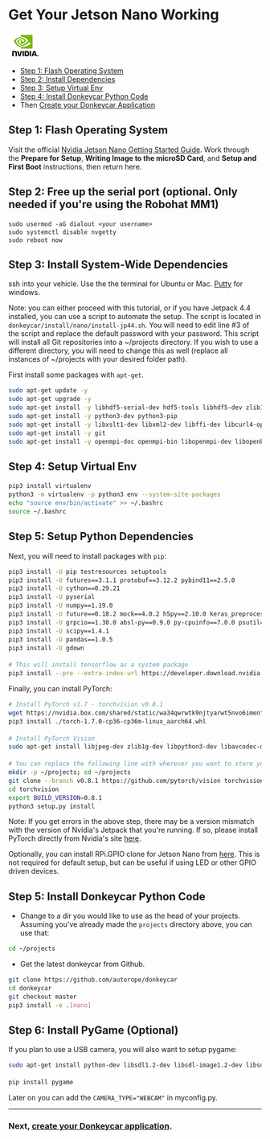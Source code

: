 # Get Your Jetson Nano Working

![donkey](/assets/logos/nvidia_logo.png)

* [Step 1: Flash Operating System](#step-1-flash-operating-system)
* [Step 2: Install Dependencies](#step-2-install-dependencies)
* [Step 3: Setup Virtual Env](#step-3-setup-virtual-env)
* [Step 4: Install Donkeycar Python Code](#step-4-install-donkeycar-python-code)
* Then [Create your Donkeycar Application](/guide/create_application/)

## Step 1: Flash Operating System

Visit the official [Nvidia Jetson Nano Getting Started Guide](https://developer.nvidia.com/embedded/learn/get-started-jetson-nano-devkit#prepare). Work through the __Prepare for Setup__, __Writing Image to the microSD Card__, and __Setup and First Boot__ instructions, then return here.

## Step 2: Free up the serial port (optional. Only needed if you're using the Robohat MM1)

```
sudo usermod -aG dialout <your username>
sudo systemctl disable nvgetty
sudo reboot now
```

## Step 3: Install System-Wide Dependencies

ssh into your vehicle. Use the the terminal for Ubuntu or Mac. [Putty](https://www.chiark.greenend.org.uk/~sgtatham/putty/latest.html) for windows.

Note: you can either proceed with this tutorial, or if you have Jetpack 4.4 installed, you can use a script to automate the setup. The script is located in `donkeycar/install/nano/install-jp44.sh`. You will need to edit line #3 of the script and replace the default password with your password. This script will install all Git repositories into a ~/projects directory. If you wish to use a different directory, you will need to change this as well (replace all instances of ~/projects with your desired folder path). 

First install some packages with `apt-get`.
```bash
sudo apt-get update -y
sudo apt-get upgrade -y
sudo apt-get install -y libhdf5-serial-dev hdf5-tools libhdf5-dev zlib1g-dev zip libjpeg8-dev liblapack-dev libblas-dev gfortran
sudo apt-get install -y python3-dev python3-pip
sudo apt-get install -y libxslt1-dev libxml2-dev libffi-dev libcurl4-openssl-dev libssl-dev libpng-dev libopenblas-dev
sudo apt-get install -y git
sudo apt-get install -y openmpi-doc openmpi-bin libopenmpi-dev libopenblas-dev
```
##  Step 4: Setup Virtual Env

```bash
pip3 install virtualenv
python3 -m virtualenv -p python3 env --system-site-packages
echo "source env/bin/activate" >> ~/.bashrc
source ~/.bashrc
```

##  Step 5: Setup Python Dependencies

Next, you will need to install packages with `pip`:
```bash
pip3 install -U pip testresources setuptools
pip3 install -U futures==3.1.1 protobuf==3.12.2 pybind11==2.5.0
pip3 install -U cython==0.29.21
pip3 install -U pyserial
pip3 install -U numpy==1.19.0
pip3 install -U future==0.18.2 mock==4.0.2 h5py==2.10.0 keras_preprocessing==1.1.2 keras_applications==1.0.8 gast==0.3.3
pip3 install -U grpcio==1.30.0 absl-py==0.9.0 py-cpuinfo==7.0.0 psutil==5.7.2 portpicker==1.3.1 six requests==2.24.0 astor==0.8.1 termcolor==1.1.0 wrapt==1.12.1 google-pasta==0.2.0
pip3 install -U scipy==1.4.1
pip3 install -U pandas==1.0.5
pip3 install -U gdown

# This will install tensorflow as a system package
pip3 install --pre --extra-index-url https://developer.download.nvidia.com/compute/redist/jp/v44 tensorflow==2.2.0+nv20.6
```

Finally, you can install PyTorch:
```bash
# Install PyTorch v1.7 - torchvision v0.8.1
wget https://nvidia.box.com/shared/static/wa34qwrwtk9njtyarwt5nvo6imenfy26.whl -O torch-1.7.0-cp36-cp36m-linux_aarch64.whl
pip3 install ./torch-1.7.0-cp36-cp36m-linux_aarch64.whl

# Install PyTorch Vision
sudo apt-get install libjpeg-dev zlib1g-dev libpython3-dev libavcodec-dev libavformat-dev libswscale-dev

# You can replace the following line with wherever you want to store your Git repositories
mkdir -p ~/projects; cd ~/projects
git clone --branch v0.8.1 https://github.com/pytorch/vision torchvision
cd torchvision
export BUILD_VERSION=0.8.1
python3 setup.py install
```

Note: If you get errors in the above step, there may be a version mismatch with the version of Nvidia's Jetpack that you're running. If so, please install PyTorch directly from Nvidia's site [here](https://forums.developer.nvidia.com/t/pytorch-for-jetson-version-1-8-0-now-available/72048).

Optionally, you can install RPi.GPIO clone for Jetson Nano from [here](https://github.com/NVIDIA/jetson-gpio). This is not required for default setup, but can be useful if using LED or other GPIO driven devices.



##  Step 5: Install Donkeycar Python Code

* Change to a dir you would like to use as the head of your projects. Assuming you've already made the `projects` directory above, you can use that:

```bash
cd ~/projects
```

* Get the latest donkeycar from Github.

```bash
git clone https://github.com/autorope/donkeycar
cd donkeycar
git checkout master
pip3 install -e .[nano]
```

##  Step 6: Install PyGame (Optional)

If you plan to use a USB camera, you will also want to setup pygame:

```bash
sudo apt-get install python-dev libsdl1.2-dev libsdl-image1.2-dev libsdl-mixer1.2-dev libsdl-ttf2.0-dev libsdl1.2-dev libsmpeg-dev python-numpy subversion libportmidi-dev ffmpeg libswscale-dev libavformat-dev libavcodec-dev libfreetype6-dev

pip install pygame

```

Later on you can add the `CAMERA_TYPE="WEBCAM"` in myconfig.py.

----

### Next, [create your Donkeycar application](/guide/create_application/).
